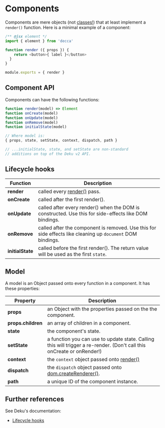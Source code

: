 # Components

Components are mere objects (not
    [classes!](https://facebook.github.io/react/docs/top-level-api.html#react.createclass))
that at least implement a `render()` function.  Here is a minimal example of a
component:

```js
/** @jsx element */
import { element } from 'decca'

function render ({ props }) {
    return <button>{ label }</button>
  }
}

module.exports = { render }
```

## Component API

Components can have the following functions:

```js
function render(model) => Element
function onCreate(model)
function onUpdate(model)
function onRemove(model)
function initialState(model)

// Where model is:
{ props, state, setState, context, dispatch, path }

// ...initialState, state, and setState are non-standard
// additions on top of the Deku v2 API.
```

## Lifecycle hooks

| Function | Description
|---|---
| __render__ | called every [render()](api.md#render) pass.
| __onCreate__ | called after the first render().
| __onUpdate__ | called after every render() when the DOM is constructed. Use this for side-effects like DOM bindings.
| __onRemove__ | called after the component is removed. Use this for side effects like cleaning up `document` DOM bindings.
| __initialState__ | called before the first render(). The return value will be used as the first `state`.

<!-- {table:.no-head} -->

## Model

A model is an Object passed onto every function in a component. It has these properties:


| Property | Description
|---|---
| __props__ | an Object with the properties passed on the the component.
| __props.children__ | an array of children in a component.
| __state__ | the component's state.
| __setState__ | a function you can use to update state. Calling this will trigger a re-render. (Don't call this onCreate or onRender!)
| __context__ | the `context` object passed onto [render()](api.md#render)
| __dispatch__ | the `dispatch` object passed onto [dom.createRenderer()](api.md#dom.createrenderer).
| __path__ | a unique ID of the component instance.

<!-- {table:.no-head} -->

## Further references

See Deku's documentation:

- [Lifecycle hooks](https://dekujs.github.io/deku/docs/advanced/lifecycle.html)
